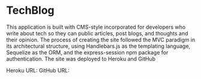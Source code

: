 # TechBlog

This application is built with CMS-style incorporated for developers who write about tech so they can public articles, post blogs, and thoughts and their opinion. The process of creating the site followed the MVC paradigm in its architectural structure, using Handlebars.js as the templating language, Sequelize as the ORM, and the express-session npm package for authentication. The site was deployed to Heroku and GitHub

Heroku URL:
GitHub URL: 




